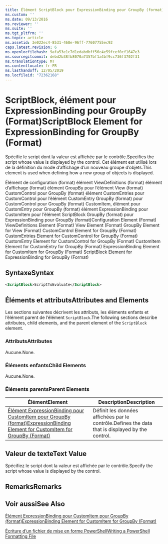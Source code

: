 ```yaml
---
title: Élément ScriptBlock pour ExpressionBinding pour GroupBy (format) | Microsoft Docs
ms.custom: ''
ms.date: 09/13/2016
ms.reviewer: ''
ms.suite: ''
ms.tgt_pltfrm: ''
ms.topic: article
ms.assetid: 3e022ec4-8531-468e-96ff-77607755ec92
caps.latest.revision: 6
ms.openlocfilehash: 9afa53e1c7d1edabdbff56c4e59fcef0cf1647e3
ms.sourcegitcommit: debd2b38fb8070a7357bf1a4bf9cc736f3702f31
ms.translationtype: MT
ms.contentlocale: fr-FR
ms.lasthandoff: 12/05/2019
ms.locfileid: "72362168"
---
```

# <a name="scriptblock-element-for-expressionbinding-for-groupby-format"></a><span data-ttu-id="e5e48-102">ScriptBlock, élément pour ExpressionBinding pour GroupBy (Format)</span><span class="sxs-lookup"><span data-stu-id="e5e48-102">ScriptBlock Element for ExpressionBinding for GroupBy (Format)</span></span>

<span data-ttu-id="e5e48-103">Spécifie le script dont la valeur est affichée par le contrôle.</span><span class="sxs-lookup"><span data-stu-id="e5e48-103">Specifies the script whose value is displayed by the control.</span></span> <span data-ttu-id="e5e48-104">Cet élément est utilisé lors de la définition du mode d’affichage d’un nouveau groupe d’objets.</span><span class="sxs-lookup"><span data-stu-id="e5e48-104">This element is used when defining how a new group of objects is displayed.</span></span>

<span data-ttu-id="e5e48-105">Élément de configuration (format) élément ViewDefinitions (format) élément d’affichage (format) élément GroupBy pour l’élément View (format) CustomControl pour GroupBy (format) élément CustomEntries pour CustomControl pour l’élément CustomEntry GroupBy (format) pour CustomControl pour GroupBy (format) CustomItem, élément pour CustomEntry pour GroupBy (format) élément ExpressionBinding pour CustomItem pour l’élément ScriptBlock GroupBy (format) pour ExpressionBinding pour GroupBy (format)</span><span class="sxs-lookup"><span data-stu-id="e5e48-105">Configuration Element (Format) ViewDefinitions Element (Format) View Element (Format) GroupBy Element for View (Format) CustomControl Element for GroupBy (Format) CustomEntries Element for CustomControl for GroupBy (Format) CustomEntry Element for CustomControl for GroupBy (Format) CustomItem Element for CustomEntry for GroupBy (Format) ExpressionBinding Element for CustomItem for GroupBy (Format) ScriptBlock Element for ExpressionBinding for GroupBy (Format)</span></span>

## <a name="syntax"></a><span data-ttu-id="e5e48-106">Syntaxe</span><span class="sxs-lookup"><span data-stu-id="e5e48-106">Syntax</span></span>

```xml
<ScriptBlock>ScriptToEvaluate</ScriptBlock>
```

## <a name="attributes-and-elements"></a><span data-ttu-id="e5e48-107">Éléments et attributs</span><span class="sxs-lookup"><span data-stu-id="e5e48-107">Attributes and Elements</span></span>

<span data-ttu-id="e5e48-108">Les sections suivantes décrivent les attributs, les éléments enfants et l’élément parent de l’élément `ScriptBlock`.</span><span class="sxs-lookup"><span data-stu-id="e5e48-108">The following sections describe attributes, child elements, and the parent element of the `ScriptBlock` element.</span></span>

### <a name="attributes"></a><span data-ttu-id="e5e48-109">Attributs</span><span class="sxs-lookup"><span data-stu-id="e5e48-109">Attributes</span></span>

<span data-ttu-id="e5e48-110">Aucune.</span><span class="sxs-lookup"><span data-stu-id="e5e48-110">None.</span></span>

### <a name="child-elements"></a><span data-ttu-id="e5e48-111">Éléments enfants</span><span class="sxs-lookup"><span data-stu-id="e5e48-111">Child Elements</span></span>

<span data-ttu-id="e5e48-112">Aucune.</span><span class="sxs-lookup"><span data-stu-id="e5e48-112">None.</span></span>

### <a name="parent-elements"></a><span data-ttu-id="e5e48-113">Éléments parents</span><span class="sxs-lookup"><span data-stu-id="e5e48-113">Parent Elements</span></span>

|<span data-ttu-id="e5e48-114">Élément</span><span class="sxs-lookup"><span data-stu-id="e5e48-114">Element</span></span>|<span data-ttu-id="e5e48-115">Description</span><span class="sxs-lookup"><span data-stu-id="e5e48-115">Description</span></span>|
|-------------|-----------------|
|[<span data-ttu-id="e5e48-116">Élément ExpressionBinding pour CustomItem pour GroupBy (format)</span><span class="sxs-lookup"><span data-stu-id="e5e48-116">ExpressionBinding Element for CustomItem for GroupBy (Format)</span></span>](./expressionbinding-element-for-customitem-for-groupby-format.md)|<span data-ttu-id="e5e48-117">Définit les données affichées par le contrôle.</span><span class="sxs-lookup"><span data-stu-id="e5e48-117">Defines the data that is displayed by the control.</span></span>|

## <a name="text-value"></a><span data-ttu-id="e5e48-118">Valeur de texte</span><span class="sxs-lookup"><span data-stu-id="e5e48-118">Text Value</span></span>

<span data-ttu-id="e5e48-119">Spécifiez le script dont la valeur est affichée par le contrôle.</span><span class="sxs-lookup"><span data-stu-id="e5e48-119">Specify the script whose value is displayed by the control.</span></span>

## <a name="remarks"></a><span data-ttu-id="e5e48-120">Remarks</span><span class="sxs-lookup"><span data-stu-id="e5e48-120">Remarks</span></span>

## <a name="see-also"></a><span data-ttu-id="e5e48-121">Voir aussi</span><span class="sxs-lookup"><span data-stu-id="e5e48-121">See Also</span></span>

[<span data-ttu-id="e5e48-122">Élément ExpressionBinding pour CustomItem pour GroupBy (format)</span><span class="sxs-lookup"><span data-stu-id="e5e48-122">ExpressionBinding Element for CustomItem for GroupBy (Format)</span></span>](./expressionbinding-element-for-customitem-for-groupby-format.md)

[<span data-ttu-id="e5e48-123">Écriture d’un fichier de mise en forme PowerShell</span><span class="sxs-lookup"><span data-stu-id="e5e48-123">Writing a PowerShell Formatting File</span></span>](./writing-a-powershell-formatting-file.md)
